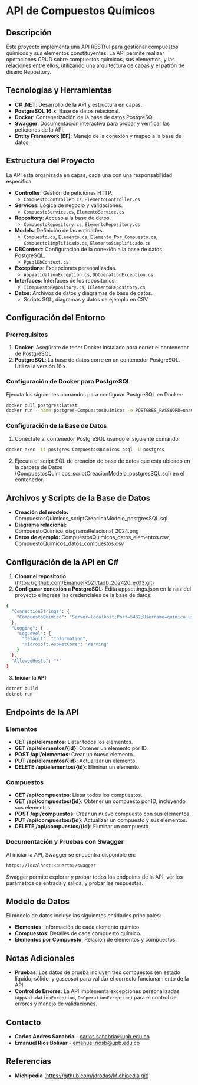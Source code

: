 # API de Compuestos Químicos

## Descripción
Este proyecto implementa una API RESTful para gestionar compuestos químicos y sus elementos constituyentes. La API permite realizar operaciones CRUD sobre compuestos químicos, sus elementos, y las relaciones entre ellos, utilizando una arquitectura de capas y el patrón de diseño Repository.

## Tecnologías y Herramientas
- **C# .NET**: Desarrollo de la API y estructura en capas.
- **PostgreSQL 16.x**: Base de datos relacional.
- **Docker**: Contenerización de la base de datos PostgreSQL.
- **Swagger**: Documentación interactiva para probar y verificar las peticiones de la API.
- **Entity Framework (EF)**: Manejo de la conexión y mapeo a la base de datos.

## Estructura del Proyecto
La API está organizada en capas, cada una con una responsabilidad específica:

- **Controller**: Gestión de peticiones HTTP.
  - `CompuestoController.cs`, `ElementoController.cs`
- **Services**: Lógica de negocio y validaciones.
  - `CompuestoService.cs`, `ElementoService.cs`
- **Repository**: Acceso a la base de datos.
  - `CompuestoRepository.cs`, `ElementoRepository.cs`
- **Models**: Definición de las entidades.
  - `Compuesto.cs`, `Elemento.cs`, `Elemento_Por_Compuesto.cs`, `CompuestoSimplificado.cs`, `ElementoSimplificado.cs`
- **DBContext**: Configuración de la conexión a la base de datos PostgreSQL.
  - `PgsqlDbContext.cs`
- **Exceptions**: Excepciones personalizadas.
  - `AppValidationException.cs`, `DbOperationException.cs`
- **Interfaces**: Interfaces de los repositorios.
  - `ICompuestoRepository.cs`, `IElementoRepository.cs`
- **Datos**: Archivos de datos y diagramas de base de datos.
  - Scripts SQL, diagramas y datos de ejemplo en CSV.

## Configuración del Entorno

### Prerrequisitos
1. **Docker**: Asegúrate de tener Docker instalado para correr el contenedor de PostgreSQL.
2. **PostgreSQL**: La base de datos corre en un contenedor PostgreSQL. Utiliza la versión 16.x.


### Configuración de Docker para PostgreSQL
Ejecuta los siguientes comandos para configurar PostgreSQL en Docker:

```bash
docker pull postgres:latest
docker run --name postgres-CompuestosQuimicos -e POSTGRES_PASSWORD=unaClav3 -d -p 5432:5432 postgres:latest
```

### Configuración de la Base de Datos
1. Conéctate al contenedor PostgreSQL usando el siguiente comando:

```bash
docker exec -it postgres-CompuestosQuimicos psql -U postgres
```

2. Ejecuta el script SQL de creación de base de datos que esta ubicado en la carpeta de Datos (CompuestosQuimicos_scriptCreacionModelo_postgresSQL.sql) en el contenedor.

## Archivos y Scripts de la Base de Datos
- **Creación del modelo:** CompuestosQuimicos_scriptCreacionModelo_postgresSQL.sql
- **Diagrama relacional:** CompuestoQuimico_diagramaRelacional_2024.png
- **Datos de ejemplo:** CompuestosQuimicos_datos_elementos.csv, CompuestoQuimicos_datos_compuestos.csv

## Configuración de la API en C#

1. **Clonar el repositorio** (https://github.com/EmanuelR521/tadb_202420_ex03.git)
2. **Configurar conexión a PostgreSQL:** Edita appsettings.json en la raíz del proyecto e ingresa las credenciales de la base de datos:

```bash
{
  "ConnectionStrings": {
    "CompuestoQuimico": "Server=localhost;Port=5432;Username=quimico_usr;Password=unaClav3;Database=compuestosquimicos_db"
  },
  "Logging": {
    "LogLevel": {
      "Default": "Information",
      "Microsoft.AspNetCore": "Warning"
    }
  },
  "AllowedHosts": "*"
}
```
3. **Iniciar la API**
```bash
dotnet build
dotnet run
```

## Endpoints de la API

### Elementos
- **GET /api/elementos**: Listar todos los elementos.
- **GET /api/elementos/{id}**: Obtener un elemento por ID.
- **POST /api/elementos**: Crear un nuevo elemento.
- **PUT /api/elementos/{id}**: Actualizar un elemento.
- **DELETE /api/elementos/{id}**: Eliminar un elemento.

### Compuestos
- **GET /api/compuestos**: Listar todos los compuestos.
- **GET /api/compuestos/{id}**: Obtener un compuesto por ID, incluyendo sus elementos.
- **POST /api/compuestos**: Crear un nuevo compuesto con sus elementos.
- **PUT /api/compuestos/{id}**: Actualizar un compuesto y sus elementos.
- **DELETE /api/compuestos/{id}**: Eliminar un compuesto

### Documentación y Pruebas con Swagger
Al iniciar la API, Swagger se encuentra disponible en:
```bash
https://localhost:<puerto>/swagger
```
Swagger permite explorar y probar todos los endpoints de la API, ver los parámetros de entrada y salida, y probar las respuestas.

## Modelo de Datos
El modelo de datos incluye las siguientes entidades principales:

- **Elementos**: Información de cada elemento químico.
- **Compuestos**: Detalles de cada compuesto químico.
- **Elementos por Compuesto**: Relación de elementos y compuestos.

## Notas Adicionales
- **Pruebas**: Los datos de prueba incluyen tres compuestos (en estado líquido, sólido, y gaseoso) para validar el correcto funcionamiento de la API.
- **Control de Errores**: La API implementa excepciones personalizadas (`AppValidationException`, `DbOperationException`) para el control de errores y manejo de validaciones.

## Contacto
- **Carlos Andres Sanabria** - [carlos.sanabria@upb.edu.co](mailto:carlos.sanabria@upb.edu.co)
- **Emanuel Rios Bolivar** - [emanuel.riosb@upb.edu.co](mailto:emanuel.riosb@upb.edu.co)

## Referencias
- **Michipedia** (https://github.com/jdrodas/Michipedia.git)




